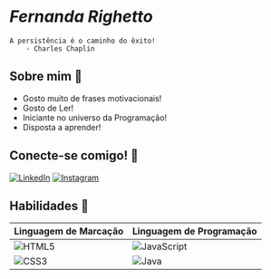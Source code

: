 # *Fernanda Righetto* 

```
A persistência é o caminho do êxito!
    - Charles Chaplin
```
## Sobre mim 💎
- Gosto muito de frases motivacionais!
- Gosto de Ler!
- Iniciante no universo da Programação!
- Disposta a aprender!
 

## Conecte-se comigo! 🙂
[![LinkedIn](https://img.shields.io/badge/LinkedIn-FFC0CB?style=for-the-badge&logo=linkedin&logoColor=0E76A8)](https://www.linkedin.com/in/fernanda-g-a-righetto-santos-a41196278/)
[![Instagram](https://img.shields.io/badge/Instagram-FFC0CB?style=for-the-badge&logo=instagram)](https://www.instagram.com/nanda_righetto/)

## Habilidades 🎲

| **Linguagem de Marcação**  | **Linguagem de Programação** |
| ------| --------|
|![HTML5](https://img.shields.io/badge/HTML5-DC143C?style=for-the-badge&logo=html5) | ![JavaScript](https://img.shields.io/badge/JavaScript-DC143C?style=for-the-badge&logo=javascript) |
|![CSS3](https://img.shields.io/badge/CSS3-DC143C?style=for-the-badge&logo=css3&logoColor=264CE4)                             | ![Java](https://img.shields.io/badge/Java-DC143C?style=for-the-badge&logo=java)           |  
